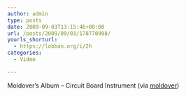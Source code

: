 ```yaml
---
author: admin
type: posts
date: 2009-09-03T13:15:46+00:00
url: /posts/2009/09/03/178770998/
yourls_shorturl:
  - https://lobban.org/i/2h
categories:
  - Video

---
```

Moldover&#8217;s Album &#8211; Circuit Board Instrument (via [moldover][1])

 [1]: http://youtube.com/user/moldover